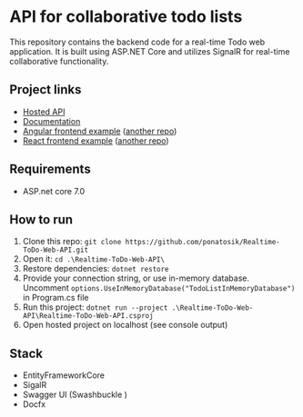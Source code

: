 # API for collaborative todo lists

 This repository contains the backend code for a real-time Todo web application. It is built using ASP.NET Core and utilizes SignalR for real-time collaborative functionality.

## Project links

* [Hosted API](https://realtimetodowebapi.azurewebsites.net/)
* [Documentation](https://ponatosik.github.io/Realtime-ToDo-Web-API/)
* [Angular frontend example](https://ponatosik.github.io/Realtime-Todolist-Web-App-Angular/) ([another repo](https://github.com/ponatosik/Realtime-Todolist-Web-App-Angular))
* [React frontend example](https://todo-list-masmits.vercel.app/) ([another repo](https://github.com/MasMits/TodoList))

## Requirements

* ASP.net core 7.0

## How to run

1. Clone this repo:  ``` git clone https://github.com/ponatosik/Realtime-ToDo-Web-API.git ``` 
2. Open it: ``` cd .\Realtime-ToDo-Web-API\ ```
3. Restore dependencies: ``` dotnet restore ```
4. Provide your connection string, or use in-memory database. Uncomment  ```options.UseInMemoryDatabase("TodoListInMemoryDatabase")``` in Program.cs file
5. Run this project: ``` dotnet run --project .\Realtime-ToDo-Web-API\Realtime-ToDo-Web-API.csproj ``` 
6. Open hosted project on localhost (see console output)

## Stack

* EntityFrameworkCore
* SigalR
* Swagger UI (Swashbuckle )
* Docfx
